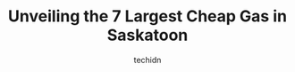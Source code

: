 ---
layout: ampstory
image: https://i0.wp.com/www.auto.or.id/wp-content/uploads/2023/06/shell-0-saskatoon-1686324766.jpeg?resize=640,853
author: techidn
featured: false
description: Saskatoon, Saskatchewan, Canada is a haven for Cheap Gas enthusiasts, boasting an impressive array of 7 top-notch establishments. Whether youre a seasoned connoisseur or simply curious to e
title: Unveiling the 7 Largest Cheap Gas in Saskatoon
cover:
   title: Unveiling the 7 Largest Cheap Gas in Saskatoon
   subtitle: AUTO.OR.ID
   background: https://www.auto.or.id/wp-content/uploads/2023/06/shell-0-saskatoon-1686324766.jpeg

pages: 
 - layout: thirds
   top: <h1>#1 Co-op Gas Bar</h1>
   bottom: "<p>I never pump my own gas, and this place is phenomenal! They pump my gas, plus clean my windshields! By tome I get into the store, my gas tank is full! Fast! Efficient! Fr</p>"
   background: https://www.auto.or.id/wp-content/uploads/2023/06/shell-1-saskatoon-1686324768.jpeg
   backgroundblur: true
 - layout: thirds
   top: <h1>#2 Co-op Gas Bar</h1>
   bottom: "<p>3366 Fairlight Dr, Saskatoon, SK S7M 5H9, Canada</p>"
   background: https://www.auto.or.id/wp-content/uploads/2023/06/shell-2-saskatoon-1686324768.jpeg
   cta:
      link: https://www.auto.or.id/unveiling-the-7-largest-cheap-gas-in-saskatoon/
      text: Unveiling the 7 Largest Cheap Gas in Saskatoon
 - layout: thirds
   top: <h1>#3 Co-op Gas Bar</h1>
   bottom: "<p>1628 33rd St W, Saskatoon, SK S7L 0X3, Canada</p>"
   background: https://images.unsplash.com/photo-1541443131876-44b03de101c5?ixlib=rb-4.0.3&ixid=MnwxMjA3fDB8MHxwaG90by1wYWdlfHx8fGVufDB8fHx8&auto=format&fit=crop&w=640&h=853&q=80
   cta:
      link: https://www.auto.or.id/unveiling-the-7-largest-cheap-gas-in-saskatoon/
      text: Unveiling the 7 Largest Cheap Gas in Saskatoon
 - layout: thirds
   top: <h1>#4 Co-op Gas Bar</h1>
   bottom: "<p>1755 Preston Ave N, Saskatoon, SK S7N 4V2, Canada</p>"
   background: https://images.unsplash.com/photo-1629583825021-9fb0d16381ef?ixlib=rb-4.0.3&ixid=MnwxMjA3fDB8MHxwaG90by1wYWdlfHx8fGVufDB8fHx8&auto=format&fit=crop&w=640&h=853&q=80
   cta:
      link: https://www.auto.or.id/unveiling-the-7-largest-cheap-gas-in-saskatoon/
      text: Unveiling the 7 Largest Cheap Gas in Saskatoon
 - layout: thirds
   top: <h1>#5 Gas Plus</h1>
   bottom: "<p>1305 Central Ave, Saskatoon, SK S7N 2K8, Canada</p>"
   background: https://images.unsplash.com/photo-1568616389075-7ec27e747c9a?ixlib=rb-4.0.3&ixid=MnwxMjA3fDB8MHxwaG90by1wYWdlfHx8fGVufDB8fHx8&auto=format&fit=crop&w=640&h=853&q=80
   cta:
      link: https://www.auto.or.id/unveiling-the-7-largest-cheap-gas-in-saskatoon/
      text: Unveiling the 7 Largest Cheap Gas in Saskatoon
 - layout: thirds
   top: <h1>#6 Superstore Gas Bar</h1>
   bottom: "<p>2727-2837 8 St E, Saskatoon, SK S7H 0V4, Canada</p>"
   background: https://images.unsplash.com/photo-1576933694662-fd6790fe98e9?ixlib=rb-4.0.3&ixid=MnwxMjA3fDB8MHxwaG90by1wYWdlfHx8fGVufDB8fHx8&auto=format&fit=crop&w=640&h=853&q=80
   cta:
      link: https://www.auto.or.id/unveiling-the-7-largest-cheap-gas-in-saskatoon/
      text: Unveiling the 7 Largest Cheap Gas in Saskatoon
 - layout: thirds
   top: <h1>#7 Superstore Gas Bar</h1>
   bottom: "<p>411 Confederation Dr, Saskatoon, SK S7H 0A1, Canada</p>"
   background: https://images.unsplash.com/photo-1629935252276-2e9267f778a1?ixlib=rb-4.0.3&ixid=MnwxMjA3fDB8MHxwaG90by1wYWdlfHx8fGVufDB8fHx8&auto=format&fit=crop&w=640&h=853&q=80
   cta:
      link: https://www.auto.or.id/unveiling-the-7-largest-cheap-gas-in-saskatoon/
      text: Unveiling the 7 Largest Cheap Gas in Saskatoon
 - layout: thirds
   middle: Continue reading...
   background: https://images.unsplash.com/photo-1632338940262-084177a4dd21?ixlib=rb-4.0.3&ixid=MnwxMjA3fDB8MHxwaG90by1wYWdlfHx8fGVufDB8fHx8&auto=format&fit=crop&w=640&h=853&q=80
   cta:
      link: https://www.auto.or.id/unveiling-the-7-largest-cheap-gas-in-saskatoon/
      text: Unveiling the 7 Largest Cheap Gas in Saskatoon

---
